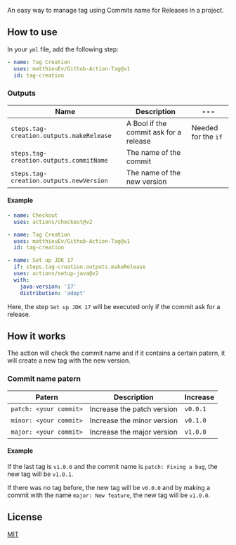 An easy way to manage tag using Commits name for Releases in a project.

## How to use

In your `yml` file, add the following step:

```yml
- name: Tag Creation
  uses: matthieuEv/Github-Action-Tag@v1
  id: tag-creation
```

### Outputs

| Name | Description | --- |
| --- | --- | --- |
| `steps.tag-creation.outputs.makeRelease` | A Bool if the commit ask for a release | Needed for the `if` |
| `steps.tag-creation.outputs.commitName` | The name of the commit |  |
| `steps.tag-creation.outputs.newVersion` | The name of the new version |  |

#### Example

```yml
- name: Checkout
  uses: actions/checkout@v2

- name: Tag Creation
  uses: matthieuEv/Github-Action-Tag@v1
  id: tag-creation

- name: Set up JDK 17
  if: steps.tag-creation.outputs.makeRelease
  uses: actions/setup-java@v2
  with:
    java-version: '17'
    distribution: 'adopt'
```
Here, the step `Set up JDK 17` will be executed only if the commit ask for a release.

## How it works

The action will check the commit name and if it contains a certain patern, it will create a new tag with the new version.

### Commit name patern

| Patern | Description | Increase |
| --- | --- | --- |
| `patch: <your commit>` | Increase the patch version | `v0.0.1` |
| `minor: <your commit>` | Increase the minor version | `v0.1.0` |
| `major: <your commit>` | Increase the major version | `v1.0.0` |

#### Example

If the last tag is `v1.0.0` and the commit name is `patch: Fixing a bug`, the new tag will be `v1.0.1`.

If there was no tag before, the new tag will be `v0.0.0` and by making a commit with the name `major: New feature`, the new tag will be `v1.0.0`.

## License

[MIT](./LICENSE)
